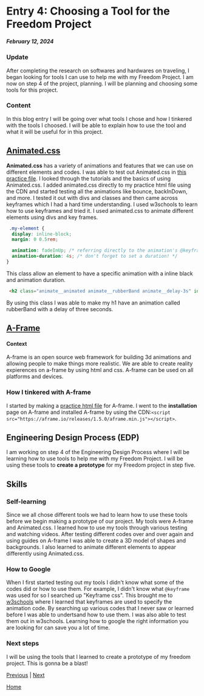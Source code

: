 # Entry 4: Choosing a Tool for the Freedom Project
##### February 12, 2024
### Update
After completing the research on softwares and hardwares on traveling, I began looking for tools I can use to help me with my Freedom Project. I am now on step 4 of the project, planning. I will be planning and choosing some tools for this project.

### Content
In this blog entry I will be going over what tools I chose and how I tinkered with the tools I choosed. I will be able to explain how to use the tool and what it will be useful for in this project.

##  [Animated.css](https://animate.style/)
**Animated.css** has a variety of animations and features that we can use on different elements and codes. I was able to test out Animated.css in [this practice file](..//tool/animated-css.html). I looked through the tutorials and the basics of using Animated.css. I added animated.css directly to my practice html file using the CDN and started testing all the animations like bounce, backInDown, and more. I tested it out with divs and classes and then came across keyframes which I had a hard time understanding. I used w3schools to learn how to use keyframes and tried it. I used animated.css to animate different elements using divs and key frames.
```css
 .my-element {
  display: inline-block;
  margin: 0 0.5rem;

  animation: fadeInUp; /* referring directly to the animation's @keyframe declaration */
  animation-duration: 4s; /* don't forget to set a duration! */
}
```
This class allow an element to have a specific animation with a inline black and animation duration.
```html
 <h2 class="animate__animated animate__rubberBand animate__delay-3s" id="test2"> Welcome to my practice html file for animated.css!</h2>
```
By using this class I was able to make my h1 have an animation called rubberBand with a delay of three seconds.


## [A-Frame](https://aframe.io/)
#### Context
A-frame is an open source web framework for building 3d animations and allowing people to make things more realistic. We are able to create reality expierences on a-frame by using html and css. A-frame can be used on all platforms and devices.
### How I tinkered with A-frame
I started by making a [practice html file](../tool/a-frame.html) for A-frame. I went to the **installation** page on A-frame and installed A-frame by using the CDN:```<script src="https://aframe.io/releases/1.5.0/aframe.min.js"></script>```.


## Engineering Design Process (EDP)
I am working on step 4 of the Engineering Design Process where I will be learning how to use tools to help me with my Freedom Project. I will be using these tools to **create a prototype** for my Freedom project in step five.
## Skills

### Self-learning
Since we all chose different tools we had to learn how to use these tools before we begin making a prototype of our project. My tools were A-frame and Animated.css. I learned how to use my tools through various testing and watching videos. After testing different codes over and over again and using guides on A-frame I was able to create a 3D model of shapes and backgrounds. I also learned to animate different elements to appear differently using Animated.css.

### How to Google
When I first started testing out my tools I didn't know what some of the codes did or how to use them. For example, I didn't know what ```@keyframe``` was used for so I searched up "Keyframe css". This brought me to [w3schools](https://www.w3schools.com/cssref/css3_pr_animation-keyframes.php) where I learned that keyframes are used to specify the animation code. By searching up various codes that I never saw or learned before I was able to undertsand how to use them. I was also able to test them out in w3schools. Learning how to google the right information you are looking for can save you a lot of time.



### Next steps
I will be using the tools that I learned to create a prototype of my freedom project. This is gonna be a blast!







[Previous](entry03.md) | [Next](entry05.md)

[Home](../README.md)
